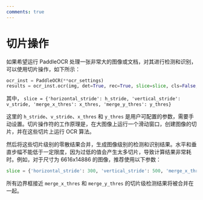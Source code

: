 ```yaml
---
comments: true
---
```


# 切片操作

如果希望运行 PaddleOCR 处理一张非常大的图像或文档，对其进行检测和识别，可以使用切片操作，如下所示：

```python linenums="1"
ocr_inst = PaddleOCR(**ocr_settings)
results = ocr_inst.ocr(img, det=True, rec=True, slice=slice, cls=False, bin=False, inv=False, alpha_color=False)
```

其中，
`slice = {'horizontal_stride': h_stride, 'vertical_stride': v_stride, 'merge_x_thres': x_thres, 'merge_y_thres': y_thres}`

这里的 `h_stride`、`v_stride`、`x_thres` 和 `y_thres` 是用户可配置的参数，需要手动设置。切片操作符的工作原理是，在大图像上运行一个滑动窗口，创建图像的切片，并在这些切片上运行 OCR 算法。

然后将这些切片级别的零散结果合并，生成图像级别的检测和识别结果。水平和垂直步幅不能低于一定限度，因为过低的值会产生太多切片，导致计算结果非常耗时。例如，对于尺寸为 6616x14886 的图像，推荐使用以下参数：

```python linenums="1"
slice = {'horizontal_stride': 300, 'vertical_stride': 500, 'merge_x_thres': 50, 'merge_y_thres': 35}
```

所有边界框接近 `merge_x_thres` 和 `merge_y_thres` 的切片级检测结果将被合并在一起。
